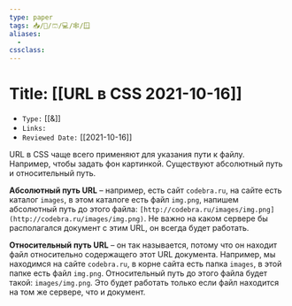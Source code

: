 ```yaml
---
type: paper
tags: 📥️/📜️/🩳/💻/🕸/🪟
aliases:
  - 
cssclass: 
---
```




# Title: **[[URL в CSS 2021-10-16]]**
- `Type:` [[&]]
- `Links:`
- `Reviewed Date:` [[2021-10-16]]

URL в CSS чаще всего применяют для указания пути к файлу. Например, чтобы задать фон картинкой. Существуют абсолютный путь и относительный путь.

**Абсолютный путь URL** – например, есть сайт `codebra.ru`, на сайте есть каталог `images`, в этом каталоге есть файл `img.png`, напишем абсолютный путь до этого файла: `[http://codebra.ru/images/img.png](http://codebra.ru/images/img.png)`. Не важно на каком сервере бы располагался документ с этим URL, он всегда будет работать.

**Относительный путь URL** – он так называется, потому что он находит файл относительно содержащего этот URL документа. Например, мы находимся на сайте `codebra.ru`, в корне сайта есть папка `images`, в этой папке есть файл `img.png`. Относительный путь до этого файла будет такой: `images/img.png`. Это будет работать только если файл находится на том же сервере, что и документ.